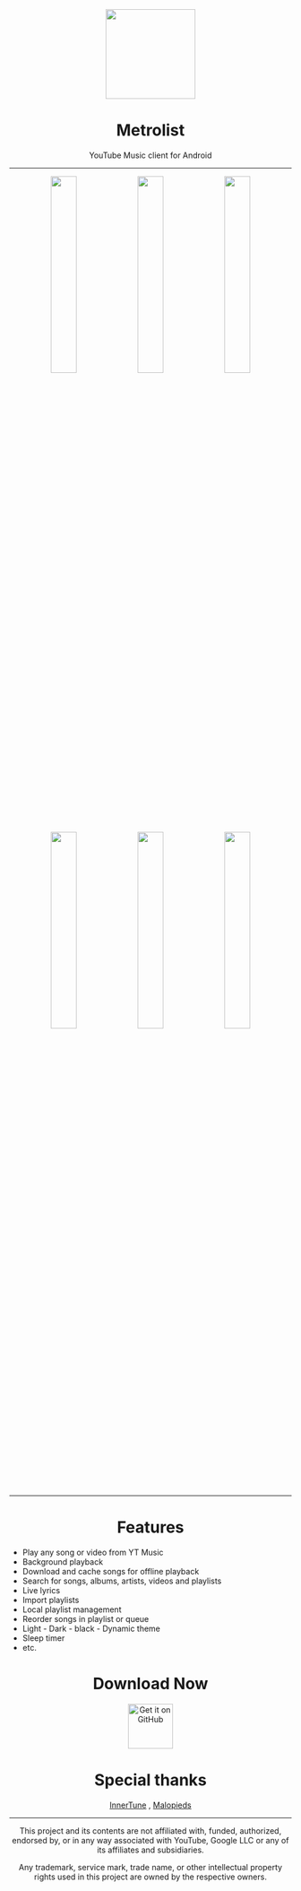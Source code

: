 <div align="center">
<img src="https://raw.githubusercontent.com/mostafaalagamy/Metrolist/main/ic_launcher_github.webp" width="160" height="160" style="display: block; margin: 0 auto"/>
<h1>Metrolist</h1>
<p>YouTube Music client for Android</p>
</div>

---

<p align="center">
  <img src="https://github.com/mostafaalagamy/Metrolist/blob/v6.0.0/screenshot_1.jpeg" width="30%" />
  <img src="https://github.com/mostafaalagamy/Metrolist/blob/v6.0.0/screenshot_2.jpeg" width="30%" />
  <img src="https://github.com/mostafaalagamy/Metrolist/blob/v6.0.0/screenshot_3.jpeg" width="30%" />

  <img src="https://github.com/mostafaalagamy/Metrolist/blob/v6.0.0/screenshot_4.jpeg" width="30%" />
  <img src="https://github.com/mostafaalagamy/Metrolist/blob/v6.0.0/screenshot_7.jpeg" width="30%" />
  <img src="https://github.com/mostafaalagamy/Metrolist/blob/v6.0.0/Screenshot_8.jpg" width="30%" />
</p>
</div>

---

<div align="center">
<h1>Features</h1>
</div>

- Play any song or video from YT Music
- Background playback
- Download and cache songs for offline playback
- Search for songs, albums, artists, videos and playlists
- Live lyrics
- Import playlists
- Local playlist management
- Reorder songs in playlist or queue
- Light - Dark - black - Dynamic theme
- Sleep timer
- etc.

<div align="center">
<h1>Download Now</h1>

[<img src="https://raw.githubusercontent.com/WSTxda/QP-Gallery-Releases/master/Images/GitHub.svg"
alt='Get it on GitHub'
height="80">](https://github.com/mostafaalagamy/Metrolist/releases/latest/download/Metrolist.apk)


<div align="center">
<h1>Special thanks</h1>

[InnerTune](https://github.com/Malopieds/InnerTune) , [Malopieds](https://github.com/Malopieds)

---

This project and its contents are not affiliated with, funded, authorized, endorsed by, or in any way associated with YouTube, Google LLC or any of its affiliates and subsidiaries.

Any trademark, service mark, trade name, or other intellectual property rights used in this project are owned by the respective owners.
